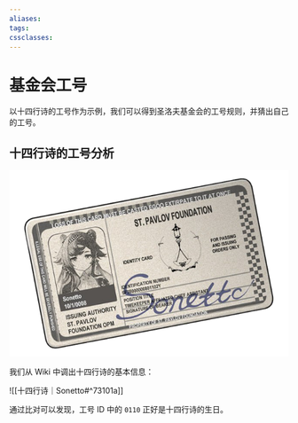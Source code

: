 ```yaml
---
aliases: 
tags: 
cssclasses:
---
```

# 基金会工号

以十四行诗的工号作为示例，我们可以得到圣洛夫基金会的工号规则，并猜出自己的工号。

## 十四行诗的工号分析

![十四行诗的ID卡|500](assets/基金会工号.assets/十四行诗ID卡.png)

我们从 Wiki 中调出十四行诗的基本信息：

![[十四行诗｜Sonetto#^73101a]]

通过比对可以发现，工号 ID 中的 `0110` 正好是十四行诗的生日。